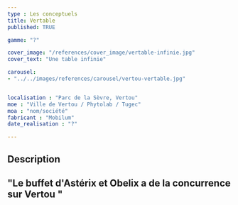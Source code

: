 ```yaml
---
type : Les conceptuels
title: Vertable
published: TRUE

gamme: "?" 

cover_image: "/references/cover_image/vertable-infinie.jpg"
cover_text: "Une table infinie"

carousel: 
- "../../images/references/carousel/vertou-vertable.jpg"


localisation : "Parc de la Sèvre, Vertou"
moe : "Ville de Vertou / Phytolab / Tugec"
moa : "nom/société"
fabricant : "Mobilum"
date_realisation : "?"

---
```


## Description
 "Le buffet d'Astérix et Obelix a de la concurrence sur Vertou "
---